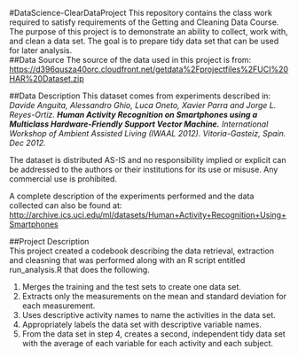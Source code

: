 #DataScience-ClearDataProject
This repository contains the class work required to satisfy requirements of the Getting and Cleaning Data Course.  The purpose of this project is to demonstrate an ability to collect, work with, and clean a data set. The goal is to prepare tidy data set that can be used for later analysis.  
##Data Source
The source of the data used in this project is from:  
  https://d396qusza40orc.cloudfront.net/getdata%2Fprojectfiles%2FUCI%20HAR%20Dataset.zip 
    
##Data Description
This dataset comes from experiments described in:   
    *Davide Anguita, Alessandro Ghio, Luca Oneto, Xavier Parra and Jorge L. Reyes-Ortiz. __Human Activity Recognition on Smartphones using a Multiclass Hardware-Friendly Support Vector Machine.__ International Workshop of Ambient Assisted     Living (IWAAL 2012). Vitoria-Gasteiz, Spain. Dec 2012.*  
    
The dataset is distributed AS-IS and no responsibility implied or explicit can be addressed to the authors or their institutions for its use or misuse. Any commercial use is prohibited.

A complete description of the experiments performed and the data collected can also be found at:  
  http://archive.ics.uci.edu/ml/datasets/Human+Activity+Recognition+Using+Smartphones 

##Project Description  
This project created a codebook describing the data retrieval, extraction and cleasning that was performed along with an R script entitled run_analysis.R that does the following.  
  1. Merges the training and the test sets to create one data set.  
  2. Extracts only the measurements on the mean and standard deviation for each measurement.  
  3. Uses descriptive activity names to name the activities in the data set.  
  4. Appropriately labels the data set with descriptive variable names. 
  5. From the data set in step 4, creates a second, independent tidy data set with the average of each variable for each activity and each subject.
